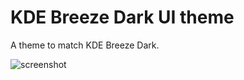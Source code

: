 # KDE Breeze Dark UI theme

A theme to match KDE Breeze Dark.

![screenshot](https://cloud.githubusercontent.com/assets/378023/8842525/4215f26c-3136-11e5-9d94-d2c078a05d24.png)
